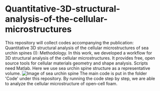 # Quantitative-3D-structural-analysis-of-the-cellular-microstructures
This repository will collect codes accompanying the publication: Quantitative 3D structural analysis of the cellular microstructures of sea urchin spines (I): Methodology. In this work, we developed a workflow for 3D structural analysis of the cellular microstructures. It provides free, open source tools for cellular materials geometry and shape analysis. Scripts need Matlab. Here we use sea urchin spine structure as a representative volume. 
![Image of sea urchin spine](https://github.com/zilingwu9607/Quantitative-3D-structural-analysis-of-the-cellular-microstructures-of-sea-urchin-spines/blob/master/Images/ilastik.0000.jpg)
The main code is put in the folder 'Code' under this repository. By running the code step by step, we are able to analyze the cellular microstructure of open-cell foam.

